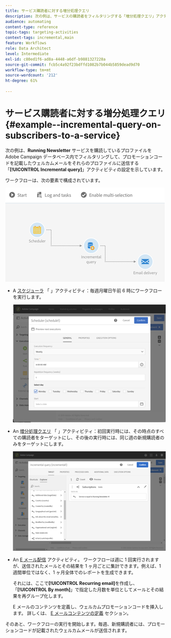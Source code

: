 ```yaml
---
title: サービス購読者に対する増分処理クエリ
description: 次の例は、サービスの購読者をフィルタリングする「増分処理クエリ」アクティビティの設定方法を示しています。
audience: automating
content-type: reference
topic-tags: targeting-activities
context-tags: incremental,main
feature: Workflows
role: Data Architect
level: Intermediate
exl-id: c80ed1f6-ad8a-4448-a6df-b9881327228a
source-git-commit: fcb5c4a92f23bdffd1082b7b044b5859dead9d70
workflow-type: tm+mt
source-wordcount: '212'
ht-degree: 61%

---
```


# サービス購読者に対する増分処理クエリ {#example--incremental-query-on-subscribers-to-a-service}

次の例は、**Running Newsletter** サービスを購読しているプロファイルを Adobe Campaign データベース内でフィルタリングして、プロモーションコードを記載したウェルカムメールをそれらのプロファイルに送信する「**[!UICONTROL Incremental query]**」アクティビティの設定を示しています。

ワークフローは、次の要素で構成されています。

![](assets/incremental_query_example1.png)

* A [スケジューラ](../../automating/using/scheduler.md) 「 」アクティビティ：毎週月曜日午前 6 時にワークフローを実行します。

  ![](assets/incremental_query_example2.png)

* An [増分処理クエリ](../../automating/using/incremental-query.md) 「 」アクティビティ：初回実行時には、その時点のすべての購読者をターゲットにし、その後の実行時には、同じ週の新規購読者のみをターゲットにします。

  ![](assets/incremental_query_example3.png)

* An [E メール配信](../../automating/using/email-delivery.md) アクティビティ。 ワークフローは週に 1 回実行されますが、送信されたメールとその結果を 1 ヶ月ごとに集計できます。例えば、1 週間単位ではなく、1 ヶ月全体でのレポートを生成できます。

  それには、ここで&#x200B;**[!UICONTROL Recurring email]**&#x200B;を作成し、「**[!UICONTROL By month]**」で指定した月数を単位としてメールとその結果を再グループ化します。

  E メールのコンテンツを定義し、ウェルカムプロモーションコードを挿入します。 詳しくは、 [E メールコンテンツの定義](../../designing/using/personalization.md) セクション。

そのあと、ワークフローの実行を開始します。毎週、新規購読者には、プロモーションコードが記載されたウェルカムメールが送信されます。
